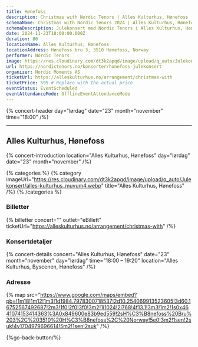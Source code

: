 ```yaml
---
title: Hønefoss
description: Christmas with Nordic Tenors | Alles Kulturhus, Hønefoss
schemaName: Christmas with Nordic Tenors 2024 | Alles Kulturhus, Hønefoss
schemaDescription: Julekonsert med Nordic Tenors i Alles Kulturhus, Hønefoss
date: 2024-11-23T18:00:00.000Z
duration: 80
locationName: Alles Kulturhus, Hønefoss
locationAddress: Hønefoss bru 3, 3510 Hønefoss, Norway
performer: Nordic Tenors
image: https://res.cloudinary.com/dt3k2apqd/image/upload/q_auto/Julekonsert/Alles_OG_q7bt4u.webp
url: https://nordictenors.no/konserter/honefoss-julekonsert
organizer: Nordic Moments AS
ticketUrl: https://alleskulturhus.no/arrangement/christmas-with
ticketPrice: 595 # Replace with the actual price
eventStatus: EventScheduled
eventAttendanceMode: OfflineEventAttendanceMode
---
```


{% concert-header day="lørdag" date="23" month="november" time="18:00" /%}

---

## Alles Kulturhus, Hønefoss

{% concert-introduction location="Alles Kulturhus, Hønefoss" day="lørdag" date="23" month="november" /%}

{% categories %}
{% category imageUrl="https://res.cloudinary.com/dt3k2apqd/image/upload/q_auto/Julekonsert/alles-kulturhus_muvum4.webp" title="Alles Kulturhus, Hønefoss" /%}
{% /categories %}

### Billetter

{% billetter concert="" outlet="eBillett" ticketUrl="https://alleskulturhus.no/arrangement/christmas-with" /%}

### Konsertdetaljer

{% concert-details concert="Alles Kulturhus, Hønefoss" date="23" month="november" day="lørdag" time="18:00 – 19:20" location="Alles Kulturhus, Byscenen, Hønefoss" /%}

### Adresse

{% map src="https://www.google.com/maps/embed?pb=!1m18!1m12!1m3!1d1984.7978300718537!2d10.254069913523605!3d60.16752567492687!2m3!1f0!2f0!3f0!3m2!1i1024!2i768!4f13.1!3m3!1m2!1s0x4641074153414363%3A0x849600e83b9ed559!2sH%C3%B8nefoss%20Bru%203%2C%203510%20H%C3%B8nefoss%2C%20Norway!5e0!3m2!1sen!2suk!4v1704979696614!5m2!1sen!2suk" /%}

{%go-back-button/%}
